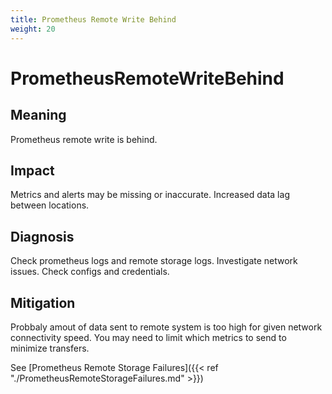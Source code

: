 ```yaml
---
title: Prometheus Remote Write Behind
weight: 20
---
```


# PrometheusRemoteWriteBehind

## Meaning

Prometheus remote write is behind.

## Impact

Metrics and alerts may be missing or inaccurate.
Increased data lag between locations.

## Diagnosis

Check prometheus logs and remote storage logs.
Investigate network issues.
Check configs and credentials.

## Mitigation

Probbaly amout of data sent to remote system is too high
for given network connectivity speed.
You may need to limit which metrics to send to minimize transfers.

See [Prometheus Remote Storage Failures]({{< ref "./PrometheusRemoteStorageFailures.md" >}})
